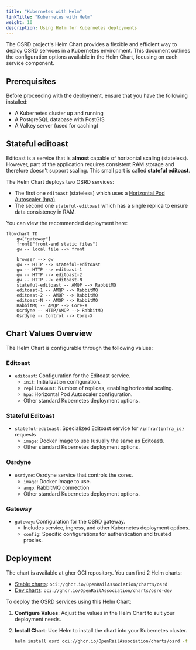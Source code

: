 ```yaml
---
title: "Kubernetes with Helm"
linkTitle: "Kubernetes with Helm"
weight: 10
description: Using Helm for Kubernetes deployments
---
```


The OSRD project's Helm Chart provides a flexible and efficient way to deploy OSRD services in a Kubernetes environment. This document outlines the configuration options available in the Helm Chart, focusing on each service component.

## Prerequisites

Before proceeding with the deployment, ensure that you have the following installed:
- A Kubernetes cluster up and running
- A PostgreSQL database with PostGIS
- A Valkey server (used for caching)

## Stateful editoast

Editoast is a service that is **almost** capable of horizontal scaling (stateless). However, part of the application requires consistent RAM storage and therefore doesn't support scaling. This small part is called **stateful editoast**.

The Helm Chart deploys two OSRD services:

- The first one `editoast` (stateless) which uses a [Horizontal Pod Autoscaler (hpa)](https://kubernetes.io/docs/tasks/run-application/horizontal-pod-autoscale/).
- The second one `stateful-editoast` which has a single replica to ensure data consistency in RAM.

You can view the recommended deployment here:

```mermaid
flowchart TD
    gw["gateway"]
    front["front-end static files"]
    gw -- local file --> front

    browser --> gw
    gw -- HTTP --> stateful-editoast
    gw -- HTTP --> editoast-1
    gw -- HTTP --> editoast-2
    gw -- HTTP --> editoast-N
    stateful-editoast -- AMQP --> RabbitMQ
    editoast-1 -- AMQP --> RabbitMQ
    editoast-2 -- AMQP --> RabbitMQ
    editoast-N -- AMQP --> RabbitMQ
    RabbitMQ -- AMQP --> Core-X
    Osrdyne -- HTTP/AMQP --> RabbitMQ
    Osrdyne -- Control --> Core-X
```

## Chart Values Overview

The Helm Chart is configurable through the following values:

### Editoast

  - `editoast`: Configuration for the Editoast service.
    - `init`: Initialization configuration.
    - `replicaCount`: Number of replicas, enabling horizontal scaling.
    - `hpa`: Horizontal Pod Autoscaler configuration.
    - Other standard Kubernetes deployment options.

### Stateful Editoast

  - `stateful-editoast`: Specialized Editoast service for `/infra/{infra_id}` requests
    - `image`: Docker image to use (usually the same as Editoast).
    - Other standard Kubernetes deployment options.

### Osrdyne

- `osrdyne`: Osrdyne service that controls the cores.
  - `image`: Docker image to use.
  - `amqp`: RabbitMQ connection
  - Other standard Kubernetes deployment options.

### Gateway

- `gateway`: Configuration for the OSRD gateway.
  - Includes service, ingress, and other Kubernetes deployment options.
  - `config`: Specific configurations for authentication and trusted proxies.

## Deployment

The chart is available at ghcr OCI repository. You can find 2 Helm charts:
 - [Stable charts](https://github.com/OpenRailAssociation/osrd-chart/pkgs/container/charts%2Fosrd): `oci://ghcr.io/OpenRailAssociation/charts/osrd`
 - [Dev charts](https://github.com/OpenRailAssociation/osrd-chart/pkgs/container/charts%2Fosrd-dev): `oci://ghcr.io/OpenRailAssociation/charts/osrd-dev`

To deploy the OSRD services using this Helm Chart:

1. **Configure Values**: Adjust the values in the Helm Chart to suit your deployment needs.
2. **Install Chart**: Use Helm to install the chart into your Kubernetes cluster.

   ```bash
   helm install osrd oci://ghcr.io/OpenRailAssociation/charts/osrd -f values.yml
   ```
